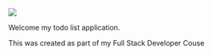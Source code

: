 <img src="https://codeinstitute.s3.amazonaws.com/fullstack/ci_logo_small.png" style="margin: 0;">

Welcome my todo list application.

This was created as part of my Full Stack Developer Couse
